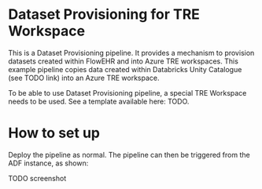 # Dataset Provisioning for TRE Workspace

This is a Dataset Provisioning pipeline. It provides a mechanism to provision datasets created within FlowEHR and into Azure TRE workspaces. 
This example pipeline copies data created within Databricks Unity Catalogue (see TODO link) into an Azure TRE workspace.

To be able to use Dataset Provisioning pipeline, a special TRE Workspace needs to be used. See a template available here: TODO.

# How to set up

Deploy the pipeline as normal. The pipeline can then be triggered from the ADF instance, as shown:

TODO screenshot
